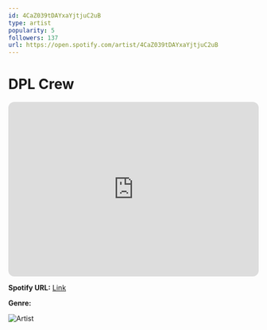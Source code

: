 ```yaml
---
id: 4CaZ039tDAYxaYjtjuC2uB
type: artist
popularity: 5
followers: 137
url: https://open.spotify.com/artist/4CaZ039tDAYxaYjtjuC2uB
---
```

# DPL Crew

<iframe style="border-radius:12px" src="https://open.spotify.com/embed/artist/4CaZ039tDAYxaYjtjuC2uB" width="100%" height="352" frameBorder="0" allowfullscreen="" allow="autoplay; clipboard-write; encrypted-media; fullscreen; picture-in-picture" loading="lazy"></iframe>

**Spotify URL:** [Link](https://open.spotify.com/artist/4CaZ039tDAYxaYjtjuC2uB)

**Genre:** 

![Artist](https://i.scdn.co/image/ab67616d0000b273b2687f9f02825a673521c587)

